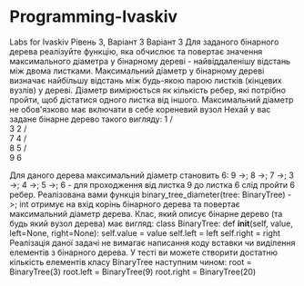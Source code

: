 # Programming-Ivaskiv
Labs for Ivaskiv
Рівень 3, Варіант 3
Варіант 3
Для заданого бінарного дерева реалізуйте функцію, яка обчислює та повертає значення
максимального діаметра у бінарному дереві - найвіддаленішу відстань між двома
листками. Максимальний діаметр у бінарному дереві визначає найбільшу відстань між
будь-якою парою листків (кінцевих вузлів) у дереві. Діаметр вимірюється як кількість
ребер, які потрібно пройти, щоб дістатися одного листка від іншого. Максимальний
діаметр не обов&#39;язково має включати в себе кореневий вузол
Нехай у вас задане бінарне дерево такого вигляду:
              1
           /      \
          3         2
         / \
        7   4
      /      \
     8        5
    /          \
   9            6


Для даного дерева максимальний діаметр становить 6: 9 ->; 8 ->; 7 ->; 3 ->; 4 ->; 5 ->; 6 - для
проходження від листка 9 до листка 6 слід пройти 6 ребер.
Реалізована вами функція binary_tree_diameter(tree: BinaryTree) ->; int отримує на вхід
корінь бінарного дерева та повертає максимальний діаметр дерева.
Клас, який описує бінарне дерево (та будь який вузол дерева) має вигляд:
class BinaryTree:
def __init__(self, value, left=None, right=None):
self.value = value
self.left = left
self.right = right
Реалізація даної задачі не вимагає написання коду вставки чи виділення елементів з
бінарного дерева. У тесті ви можете створити достатню кількість елементів
класу BinaryTree наступним чином:
root = BinaryTree(3)
root.left = BinaryTree(9)
root.right = BinaryTree(20)
